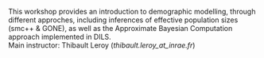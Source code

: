 This workshop provides an introduction to demographic modelling, through different approches, including inferences of effective population sizes (smc++ & GONE), as well as the Approximate Bayesian Computation approach implemented in DILS.<br>
Main instructor: Thibault Leroy (<i>thibault.leroy_at_inrae.fr</i>)
